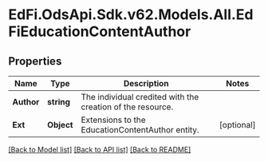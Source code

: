 # EdFi.OdsApi.Sdk.v62.Models.All.EdFiEducationContentAuthor

## Properties

Name | Type | Description | Notes
------------ | ------------- | ------------- | -------------
**Author** | **string** | The individual credited with the creation of the resource. | 
**Ext** | **Object** | Extensions to the EducationContentAuthor entity. | [optional] 

[[Back to Model list]](../../README.md#documentation-for-models) [[Back to API list]](../../README.md#documentation-for-api-endpoints) [[Back to README]](../../README.md)

